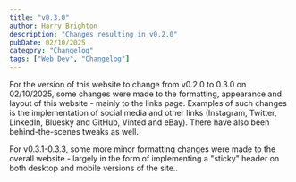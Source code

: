 ```yaml
---
title: "v0.3.0"
author: Harry Brighton
description: "Changes resulting in v0.2.0"
pubDate: 02/10/2025
category: "Changelog"
tags: ["Web Dev", "Changelog"]
---
```

For the version of this website to change from v0.2.0 to 0.3.0 on 02/10/2025, some changes were made to the formatting, appearance and layout of this website - mainly to the links page.
Examples of such changes is the implementation of social media and other links (Instagram, Twitter, LinkedIn, Bluesky and GitHub, Vinted and eBay). There have also been behind-the-scenes tweaks as well.

For v0.3.1-0.3.3, some more minor formatting changes were made to the overall website - largely in the form of implementing a "sticky" header on both desktop and mobile versions of the site..